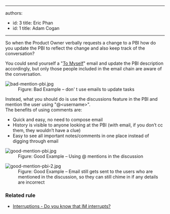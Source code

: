 

---
authors:
  - id: 3
    title: Eric Phan
  - id: 1
    title: Adam Cogan
---




<span class='intro'> So when the Product Owner verbally requests a change to a PBI how do you update the PBI to reflect the change and also keep track of the conversation?<br> </span>

<p>You could send yourself a &quot;​<a href="/_layouts/15/FIXUPREDIRECT.ASPX?WebId=3dfc0e07-e23a-4cbb-aac2-e778b71166a2&amp;TermSetId=07da3ddf-0924-4cd2-a6d4-a4809ae20160&amp;TermId=5c16d531-007d-49ef-8acc-b26596e13e84">To Myself</a>&quot; email and update the PBI description accordingly, but only those people included in the email chain are aware of the conversation. <br></p><dl class="badImage"><dt> <img src="/PublishingImages/bad-mention-pbi.jpg" alt="bad-mention-pbi.jpg" /> </dt><dd>Figure&#58; Bad Example – don' t use emails to update tasks</dd></dl><p>Instead, what you should do is use the discussions feature in the PBI and mention the user using &quot;@&lt;username&gt;&quot;.&#160;<br>The benefits of using comments are&#58;<br> </p><ul><li>Quick and easy, no need to compose email<br></li><li>History is visible to anyone looking at the PBI (with email, if you don’t cc them, they wouldn’t have a clue)<br></li><li>Easy to see all important notes/comments in one place instead of digging through email<br></li></ul><dl class="goodImage"><dt> <img src="/PublishingImages/good-mention-pbi.jpg" alt="good-mention-pbi.jpg" /> </dt><dd>Figure&#58; Good Example – Using @ mentions in the discussion</dd></dl><dl class="goodImage"><dt> <img src="/PublishingImages/good-mention-pbi-2.jpg" alt="good-mention-pbi-2.jpg" /> </dt><dd>Figure&#58; Good Example – Email still gets sent to the users who are mentioned in the discussion, so they can still chime in if any details are incorrect<br></dd></dl><h3>Related rule</h3><ul><li><a href="/_layouts/15/FIXUPREDIRECT.ASPX?WebId=3dfc0e07-e23a-4cbb-aac2-e778b71166a2&amp;TermSetId=07da3ddf-0924-4cd2-a6d4-a4809ae20160&amp;TermId=d68a015b-fa82-419d-97f0-266ba8fb4e5d">Interruptions - Do you know that IM interrupts? </a><br></li></ul><br>


